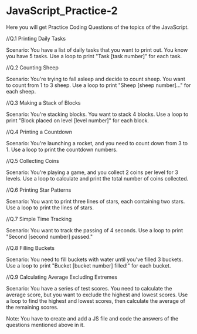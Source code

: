 # JavaScript_Practice-2

Here you will get Practice Coding Questions of the topics of the JavaScript.

//Q.1 Printing Daily Tasks

Scenario: You have a list of daily tasks that you want to print out. You know you have 5 tasks. Use a loop to print "Task [task number]" for each task.

//Q.2 Counting Sheep

Scenario: You're trying to fall asleep and decide to count sheep. You want to count from 1 to 3 sheep. Use a loop to print "Sheep [sheep number]..." for each sheep.

//Q.3 Making a Stack of Blocks

Scenario: You're stacking blocks. You want to stack 4 blocks. Use a loop to print "Block placed on level [level number]" for each block.

//Q.4 Printing a Countdown

Scenario: You're launching a rocket, and you need to count down from 3 to 1. Use a loop to print the countdown numbers.

//Q.5 Collecting Coins

Scenario: You're playing a game, and you collect 2 coins per level for 3 levels. Use a loop to calculate and print the total number of coins collected.

//Q.6 Printing Star Patterns

Scenario: You want to print three lines of stars, each containing two stars. Use a loop to print the lines of stars.

//Q.7 Simple Time Tracking

Scenario: You want to track the passing of 4 seconds. Use a loop to print "Second [second number] passed."

//Q.8 Filling Buckets 

Scenario: You need to fill buckets with water until you've filled 3 buckets. Use a loop to print "Bucket [bucket number] filled!" for each bucket.

//Q.9 Calculating Average Excluding Extremes

Scenario: You have a series of test scores. You need to calculate the average score, but you want to exclude the highest and lowest scores. Use a loop to find the highest and lowest scores, then calculate the average of the remaining scores.

Note: You have to create and add a JS file and code the answers of the questions mentioned above in it.
